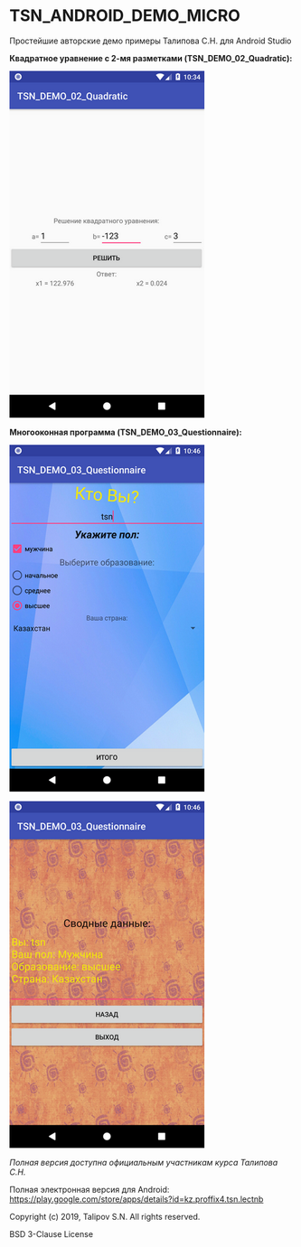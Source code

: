 # TSN_ANDROID_DEMO_MICRO
Простейшие авторские демо примеры Талипова С.Н. для Android Studio

**Квадратное уравнение с 2-мя разметками (TSN_DEMO_02_Quadratic):**

![Screenshot](screenshot.png)

**Многооконная программа (TSN_DEMO_03_Questionnaire):**

![Screenshot](screenshot1.png)

![Screenshot](screenshot2.png)


_Полная версия доступна официальным участникам курса Талипова С.Н._

Полная электронная версия для Android: https://play.google.com/store/apps/details?id=kz.proffix4.tsn.lectnb

Copyright (c) 2019, Talipov S.N.
All rights reserved.

BSD 3-Clause License

